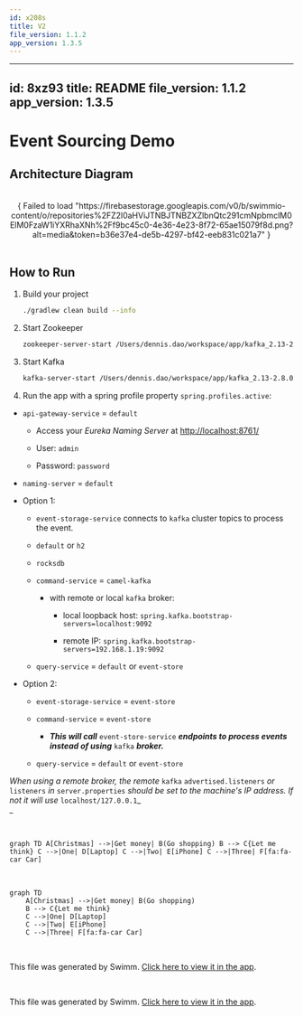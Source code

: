 ```yaml
---
id: x208s
title: V2
file_version: 1.1.2
app_version: 1.3.5
---
```


* * *

## id: 8xz93 title: README file\_version: 1.1.2 app\_version: 1.3.5

# Event Sourcing Demo

## Architecture Diagram

<br/>

<div align="center">{ Failed to load "https://firebasestorage.googleapis.com/v0/b/swimmio-content/o/repositories%2FZ2l0aHViJTNBJTNBZXZlbnQtc291cmNpbmclM0ElM0FzaW1iYXRhaXNh%2Ff9bc45c0-4e36-4e23-8f72-65ae15079f8d.png?alt=media&token=b36e37e4-de5b-4297-bf42-eeb831c021a7" }</div>

<br/>

## How to Run

1.  Build your project
    
    ```bash
    ./gradlew clean build --info
    ```
    
2.  Start Zookeeper
    
    ```bash
    zookeeper-server-start /Users/dennis.dao/workspace/app/kafka_2.13-2.8.0/config/zookeeper.properties
    ```
    
3.  Start Kafka
    
    ```bash
    kafka-server-start /Users/dennis.dao/workspace/app/kafka_2.13-2.8.0/config/server.properties
    ```
    
4.  Run the app with a spring profile property `spring.profiles.active`:
    

*   `api-gateway-service` = `default`
    
    *   Access your _Eureka Naming Server_ at [http://localhost:8761/](http://localhost:8761/)
        
    *   User: `admin`
        
    *   Password: `password`
        
*   `naming-server` = `default`
    
*   Option 1:
    
    *   `event-storage-service` connects to `kafka` cluster topics to process the event.
        
    *   `default` or `h2`
        
    *   `rocksdb`
        
    *   `command-service` = `camel-kafka`
        
        *   with remote or local `kafka` broker:
            
            *   local loopback host: `spring.kafka.bootstrap-servers=localhost:9092`
                
            *   remote IP: `spring.kafka.bootstrap-servers=192.168.1.19:9092`
                
    *   `query-service` = `default` or `event-store`
        
*   Option 2:
    
    *   `event-storage-service` = `event-store`
        
    *   `command-service` = `event-store`
        
        *   **_This will call_** `event-store-service` **_endpoints to process events instead of using_** `kafka` **_broker._**
            
    *   `query-service` = `default` or `event-store`
        

_When using a remote broker, the remote_ `kafka` `advertised.listeners` _or_ `listeners` _in_ `server.properties` _should be set to the machine's IP address. If not it will use_ `localhost/127.0.0.1`_<br/>
_

<br/>

<!--MERMAID {width:100}-->
```mermaid
graph TD A[Christmas] -->|Get money| B(Go shopping) B --> C{Let me think} C -->|One| D[Laptop] C -->|Two| E[iPhone] C -->|Three| F[fa:fa-car Car]
```
<!--MCONTENT {content: "graph TD A\\[Christmas\\] \\-\\-\\>|Get money| B(Go shopping) B \\-\\-\\> C{Let me think} C \\-\\-\\>|One| D\\[Laptop\\] C \\-\\-\\>|Two| E\\[iPhone\\] C \\-\\-\\>|Three| F\\[fa:fa-car Car\\]"} --->

<br/>

```mermaid
graph TD
    A[Christmas] -->|Get money| B(Go shopping)
    B --> C{Let me think}
    C -->|One| D[Laptop]
    C -->|Two| E[iPhone]
    C -->|Three| F[fa:fa-car Car]
```

<br/>

This file was generated by Swimm. [Click here to view it in the app](https://app.swimm.io/repos/Z2l0aHViJTNBJTNBZXZlbnQtc291cmNpbmclM0ElM0FzaW1iYXRhaXNh/docs/8xz93).

<br/>

This file was generated by Swimm. [Click here to view it in the app](https://app.swimm.io/repos/Z2l0aHViJTNBJTNBZXZlbnQtc291cmNpbmclM0ElM0FzaW1iYXRhaXNh/docs/x208s).
